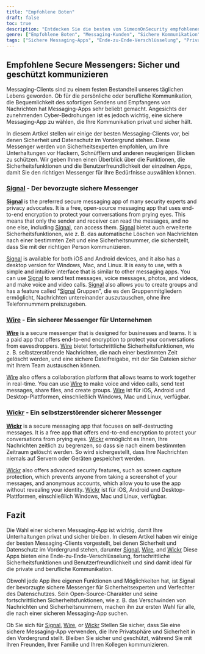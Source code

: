 ```yaml
---
title: "Empfohlene Boten"
draft: false
toc: true
description: "Entdecken Sie die besten von SimeonOnSecurity empfohlenen Messaging-Clients. Bleiben Sie sicher und kommunizieren Sie einfach mit Signal, der bevorzugten Option, Wire und Wickr. Stöbern Sie durch die Optionen und wählen Sie den richtigen Messenger für Sie."
genre: ["Empfohlene Boten", "Messaging-Kunden", "Sichere Kommunikation", "Ende-zu-Ende-Verschlüsselung", "Auf Datenschutz ausgerichtete Apps", "Open-Source-Anwendungen", "Selbstzerstörende Nachrichten", "Sichere Dateifreigabe", "Tools für die Zusammenarbeit", "Mobile Anwendungen"]
tags: ["Sichere Messaging-Apps", "Ende-zu-Ende-Verschlüsselung", "Privatsphäre im Fokus", "Messaging-Kunden", "Signal", "Draht", "Wickr", "Sichere Kommunikation", "Selbstzerstörende Nachrichten", "Sichere Dateifreigabe", "Tools für die Zusammenarbeit", "Open-Source", "Mobile Anwendungen", "Datenschutz", "Cybersecurity", "Sofortige Nachrichtenübermittlung", "Private Chats", "Digitale Sicherheit", "Online Privacy", "Mobile Sicherheit", "Gruppenmitteilungen", "Verschlüsselte Anrufe", "Sichere Gruppenkommunikation", "Sichere Zusammenarbeit", "Messaging-Sicherheit", "Private Nachrichtenübermittlung", "Sichere Dateiübertragung", "Sichere Teamkommunikation", "Business Messaging", "Datenschutz"]
---
```


## Empfohlene Secure Messengers: Sicher und geschützt kommunizieren

Messaging-Clients sind zu einem festen Bestandteil unseres täglichen Lebens geworden. Ob für die persönliche oder berufliche Kommunikation, die Bequemlichkeit des sofortigen Sendens und Empfangens von Nachrichten hat Messaging-Apps sehr beliebt gemacht. Angesichts der zunehmenden Cyber-Bedrohungen ist es jedoch wichtig, eine sichere Messaging-App zu wählen, die Ihre Kommunikation privat und sicher hält.

In diesem Artikel stellen wir einige der besten Messaging-Clients vor, bei denen Sicherheit und Datenschutz im Vordergrund stehen. Diese Messenger werden von Sicherheitsexperten empfohlen, um Ihre Unterhaltungen vor Hackern, Schnüfflern und anderen neugierigen Blicken zu schützen. Wir geben Ihnen einen Überblick über die Funktionen, die Sicherheitsfunktionen und die Benutzerfreundlichkeit der einzelnen Apps, damit Sie den richtigen Messenger für Ihre Bedürfnisse auswählen können.

### [Signal](https://www.signal.org/) - Der bevorzugte sichere Messenger

[**Signal**](https://www.signal.org/) is the preferred secure messaging app of many security experts and privacy advocates. It is a free, open-source messaging app that uses end-to-end encryption to protect your conversations from prying eyes. This means that only the sender and receiver can read the messages, and no one else, including [Signal](https://www.signal.org/), can access them. [Signal](https://www.signal.org/) bietet auch erweiterte Sicherheitsfunktionen, wie z. B. das automatische Löschen von Nachrichten nach einer bestimmten Zeit und eine Sicherheitsnummer, die sicherstellt, dass Sie mit der richtigen Person kommunizieren.

[Signal](https://www.signal.org/) is available for both iOS and Android devices, and it also has a desktop version for Windows, Mac, and Linux. It is easy to use, with a simple and intuitive interface that is similar to other messaging apps. You can use [Signal](https://www.signal.org/) to send text messages, voice messages, photos, and videos, and make voice and video calls. [Signal](https://www.signal.org/) also allows you to create groups and has a feature called "[Signal](https://www.signal.org/) Gruppen", die es den Gruppenmitgliedern ermöglicht, Nachrichten untereinander auszutauschen, ohne ihre Telefonnummern preiszugeben.

### [Wire](https://wire.com/en/) - Ein sicherer Messenger für Unternehmen

[**Wire**](https://wire.com/en/) is a secure messenger that is designed for businesses and teams. It is a paid app that offers end-to-end encryption to protect your conversations from eavesdroppers. [Wire](https://wire.com/en/) bietet fortschrittliche Sicherheitsfunktionen, wie z. B. selbstzerstörende Nachrichten, die nach einer bestimmten Zeit gelöscht werden, und eine sichere Dateifreigabe, mit der Sie Dateien sicher mit Ihrem Team austauschen können.

[Wire](https://wire.com/en/) also offers a collaboration platform that allows teams to work together in real-time. You can use [Wire](https://wire.com/en/) to make voice and video calls, send text messages, share files, and create groups. [Wire](https://wire.com/en/) ist für iOS, Android und Desktop-Plattformen, einschließlich Windows, Mac und Linux, verfügbar.

### [Wickr](https://wickr.com/) - Ein selbstzerstörender sicherer Messenger

[**Wickr**](https://wickr.com/) is a secure messaging app that focuses on self-destructing messages. It is a free app that offers end-to-end encryption to protect your conversations from prying eyes. [Wickr](https://wickr.com/) ermöglicht es Ihnen, Ihre Nachrichten zeitlich zu begrenzen, so dass sie nach einem bestimmten Zeitraum gelöscht werden. So wird sichergestellt, dass Ihre Nachrichten niemals auf Servern oder Geräten gespeichert werden.

[Wickr](https://wickr.com/) also offers advanced security features, such as screen capture protection, which prevents anyone from taking a screenshot of your messages, and anonymous accounts, which allow you to use the app without revealing your identity. [Wickr](https://wickr.com/) ist für iOS, Android und Desktop-Plattformen, einschließlich Windows, Mac und Linux, verfügbar.

## Fazit

Die Wahl einer sicheren Messaging-App ist wichtig, damit Ihre Unterhaltungen privat und sicher bleiben. In diesem Artikel haben wir einige der besten Messaging-Clients vorgestellt, bei denen Sicherheit und Datenschutz im Vordergrund stehen, darunter [Signal](https://www.signal.org/), [Wire](https://wire.com/en/), and [Wickr](https://wickr.com/) Diese Apps bieten eine Ende-zu-Ende-Verschlüsselung, fortschrittliche Sicherheitsfunktionen und Benutzerfreundlichkeit und sind damit ideal für die private und berufliche Kommunikation.

Obwohl jede App ihre eigenen Funktionen und Möglichkeiten hat, ist Signal der bevorzugte sichere Messenger für Sicherheitsexperten und Verfechter des Datenschutzes. Sein Open-Source-Charakter und seine fortschrittlichen Sicherheitsfunktionen, wie z. B. das Verschwinden von Nachrichten und Sicherheitsnummern, machen ihn zur ersten Wahl für alle, die nach einer sicheren Messaging-App suchen.

Ob Sie sich für [Signal](https://www.signal.org/), [Wire](https://wire.com/en/), or [Wickr](https://wickr.com/) Stellen Sie sicher, dass Sie eine sichere Messaging-App verwenden, die Ihre Privatsphäre und Sicherheit in den Vordergrund stellt. Bleiben Sie sicher und geschützt, während Sie mit Ihren Freunden, Ihrer Familie und Ihren Kollegen kommunizieren.